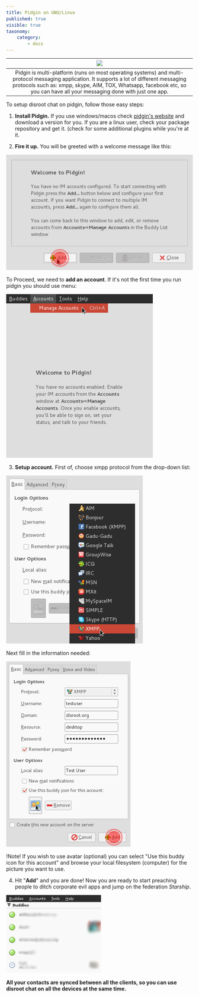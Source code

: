 ```yaml
---
title: Pidgin on GNU/Linux
published: true
visible: true
taxonomy:
    category:
        - docs
---
```


|![](/start/icons/pidgin.png)|
|:--:|
|Pidgin is multi-platform (runs on most operating systems) and multi-protocol messaging application. It supports a lot of different messaging protocols such as: xmpp, skype, AIM, TOX, Whatsapp, facebook etc, so you can have all your messaging done with just one app.|

To setup disroot chat on pidgin, follow those easy steps:

1. **Install Pidgin.**
If you use windows/macos check [pidgin's website](http://pidgin.im/download/) and download a version for you.
If you are a linux user, check your package repository and get it. (check for some additional plugins while you're at it.

2. **Fire it up.**
You will be greeted with a welcome message like this:

![](en/pidgin1.png)

To Proceed, we need to **add an account**.
If it's not the first time you run pidgin you should use menu:

![](en/pidgin2.png)

3. **Setup account.**
First of, choose xmpp protocol from the drop-down list:

![](en/pidgin3.png)

Next fill in the information needed:

![](en/pidgin4.png)

!Note! If you wish to use avatar (optional) you can select "Use this buddy icon for this account" and browse your local filesystem (computer) for the picture you want to use.

4. Hit "**Add**" and you are done!
Now you are ready to start preaching people to ditch corporate evil apps and jump on the federation *Starship*.

![](en/pidgin5.png)

**All your contacts are synced between all the clients, so you can use disroot chat on all the devices at the same time.**
